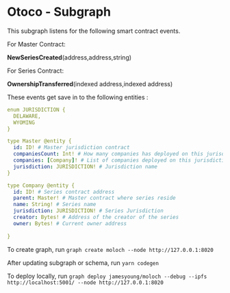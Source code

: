 # Otoco - Subgraph

This subgraph listens for the following smart contract events.

For Master Contract:

**NewSeriesCreated**(address,address,string)

For Series Contract:

**OwnershipTransferred**(indexed address,indexed address)

These events get save in to the following entities :
```yaml
enum JURISDICTION {
  DELAWARE,
  WYOMING
}

type Master @entity {
  id: ID! # Master jurisdiction contract
  companiesCount: Int! # How many companies has deployed on this jurisdiction
  companies: [Company]! # List of companies deployed on this jurisdiction
  jurisdiction: JURISDICTION! # Jurisdiction name
}

type Company @entity {
  id: ID! # Series contract address
  parent: Master! # Master contract where series reside
  name: String! # Series name
  jurisdiction: JURISDICTION! # Series Jurisdiction
  creator: Bytes! # Address of the creator of the series
  owner: Bytes! # Current owner address
  
}
```

To create graph, run `graph create moloch --node http://127.0.0.1:8020`

After updating subgraph or schema, run `yarn codegen`

To deploy locally, run `graph deploy jamesyoung/moloch --debug --ipfs http://localhost:5001/ --node http://127.0.0.1:8020`
